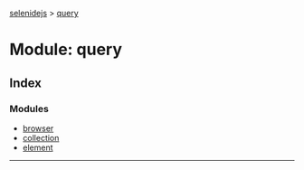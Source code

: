 [selenidejs](../README.md) > [query](../modules/query.md)

# Module: query

## Index

### Modules

* [browser](query.browser.md)
* [collection](query.collection.md)
* [element](query.element.md)

---

